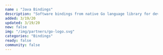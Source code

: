 ```yaml
---
name : "Java Bindings"
description: "Software bindings from native Go language library for developing applications in Java"
added: 3/19/20
updated: 3/19/20
new: false
img: "/img/partners/go-logo.svg"
categories: "Bindings"
ready: false
community: false
---
```

